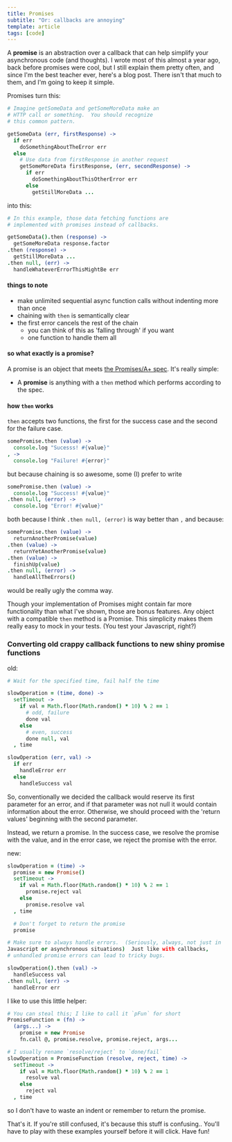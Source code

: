 ```yaml
---
title: Promises
subtitle: "Or: callbacks are annoying"
template: article
tags: [code]
---
```


A **promise** is an abstraction over a callback that can help
simplify your asynchronous code (and thoughts). I wrote most of this
almost a year ago, back before promises were cool, but I still explain
them pretty often, and since I'm the best teacher ever, here's a blog post.
There isn't that much to them, and I'm going to keep it simple.

Promises turn this:

```coffeescript
# Imagine getSomeData and getSomeMoreData make an
# HTTP call or something.  You should recognize
# this common pattern.

getSomeData (err, firstResponse) ->
  if err
    doSomethingAboutTheError err
  else
    # Use data from firstResponse in another request
    getSomeMoreData firstResponse, (err, secondResponse) ->
      if err
        doSomethingAboutThisOtherError err
      else
        getStillMoreData ...
```

into this:

```coffeescript
# In this example, those data fetching functions are
# implemented with promises instead of callbacks.

getSomeData().then (response) ->
  getSomeMoreData response.factor
.then (response) ->
  getStillMoreData ...
.then null, (err) ->
  handleWhateverErrorThisMightBe err
```

#### things to note

* make unlimited sequential async function calls without indenting more than once
* chaining with `then` is semantically clear
* the first error cancels the rest of the chain
    * you can think of this as 'falling through' if you want
    * one function to handle them all

#### so what exactly is a promise?

A promise is an object that meets [the Promises/A+ spec](http://promises-aplus.github.io/promises-spec/).
It's really simple:

* A **promise** is anything with a `then` method which performs according to the spec.

#### how `then` works

`then` accepts two functions, the first for the success case and the second for the failure case.

```coffeescript
somePromise.then (value) ->
  console.log "Sucesss! #{value}"
, ->
  console.log "Failure! #{error}"
```

but because chaining is so awesome, some (I) prefer to write

```coffeescript
somePromise.then (value) ->
  console.log "Success! #{value}"
.then null, (error) ->
  console.log "Error! #{value}"
```

both because I think `.then null, (error)` is way better than `,` and because:

```coffeescript
somePromise.then (value) ->
  returnAnotherPromise(value)
.then (value) ->
  returnYetAnotherPromise(value)
.then (value) ->
  finishUp(value)
.then null, (error) ->
  handleAllTheErrors()
```

would be really ugly the comma way.

Though your implementation of Promises might contain far more functionality
than what I've shown, those are bonus features.  Any object with a compatible
`then` method is a Promise.  This simplicity makes them really easy to mock
in your tests. (You test your Javascript, right?)

### Converting old crappy callback functions to new shiny promise functions

old:
```coffeescript
# Wait for the specified time, fail half the time

slowOperation = (time, done) ->
  setTimeout ->
    if val = Math.floor(Math.random() * 10) % 2 == 1
      # odd, failure
      done val
    else
      # even, success
      done null, val
  , time

slowOperation (err, val) ->
  if err
    handleError err
  else
    handleSuccess val
```

So, conventionally we decided the callback would reserve its first parameter for an error, and if that parameter was
not null it would contain information about the error.  Otherwise, we should proceed with the 'return values'
beginning with the second parameter.

Instead, we return a promise.  In the success case, we resolve the promise with the value, and in the error case,
we reject the promise with the error.

new:
```coffeescript
slowOperation = (time) ->
  promise = new Promise()
  setTimeout ->
    if val = Math.floor(Math.random() * 10) % 2 == 1
      promise.reject val
    else
      promise.resolve val
  , time

  # Don't forget to return the promise
  promise

# Make sure to always handle errors.  (Seriously, always, not just in
Javascript or asynchronous situations)  Just like with callbacks,
# unhandled promise errors can lead to tricky bugs.

slowOperation().then (val) ->
  handleSuccess val
.then null, (err) ->
  handleError err
```

I like to use this little helper:

```coffeescript
# You can steal this; I like to call it `pFun` for short
PromiseFunction = (fn) ->
  (args...) ->
    promise = new Promise
    fn.call @, promise.resolve, promise.reject, args...

# I usually rename `resolve/reject` to `done/fail`
slowOperation = PromiseFunction (resolve, reject, time) ->
  setTimeout ->
    if val = Math.floor(Math.random() * 10) % 2 == 1
      resolve val
    else
      reject val
  , time
```

so I don't have to waste an indent or remember to return the promise.

That's it.  If you're still confused, it's because this stuff is confusing..
You'll have to play with these examples yourself before it will click.  Have
fun!

